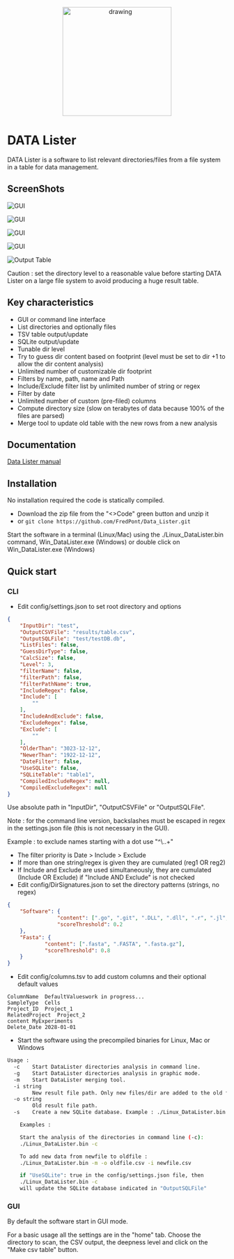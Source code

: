 <!--![Output Table](src/images/logo.png) -->


<p align="center">
<img src="src/images/logo.png" alt="drawing" width="250" height="250" />
</p>

# DATA Lister
 DATA Lister is a software to list relevant directories/files from a file system in a table for data management. 

## ScreenShots

![GUI](src/images/gui1.png)

![GUI](src/images/gui2.png)

![GUI](src/images/gui3.png)

![GUI](src/images/gui4.png)


![Output Table](src/images/table.png)


Caution : set the directory level to a reasonable value before starting DATA Lister on a large file system to avoid producing a huge result table.


## Key characteristics
- GUI or command line interface
- List directories and optionally files
- TSV table output/update
- SQLite output/update
- Tunable dir level
- Try to guess dir content based on footprint (level must be set to dir +1 to allow the dir content analysis)
- Unlimited number of customizable dir footprint
- Filters by name, path, name and Path
- Include/Exclude filter list by unlimited number of string or regex
- Filter by date
- Unlimited number of custom (pre-filed) columns
- Compute directory size (slow on terabytes of data because 100% of the files are parsed)
- Merge tool to update old table with the new rows from a new analysis

## Documentation
[Data Lister manual](doc/documentation.pdf)

## Installation

No installation required the code is statically compiled.

- Download the zip file from the "<>Code" green button and unzip it 
- or `git clone https://github.com/FredPont/Data_Lister.git`

Start the software in a terminal (Linux/Mac) using the ./Linux_DataLister.bin command, Win_DataLister.exe (Windows) or double click on Win_DataLister.exe (Windows)

## Quick start
### CLI
- Edit config/settings.json to set root directory and options
```json
{
    "InputDir": "test",
    "OutputCSVFile": "results/table.csv",
    "OutputSQLFile": "test/testDB.db",
    "ListFiles": false,
    "GuessDirType": false,
    "CalcSize": false,
    "Level": 3,
    "filterName": false,
    "filterPath": false,
    "filterPathName": true,
    "IncludeRegex": false,
    "Include": [
        ""
    ],
    "IncludeAndExclude": false,
    "ExcludeRegex": false,
    "Exclude": [
        ""
    ],
    "OlderThan": "3023-12-12",
    "NewerThan": "1922-12-12",
    "DateFilter": false,
    "UseSQLite": false,
    "SQLiteTable": "table1",
    "CompiledIncludeRegex": null,
    "CompiledExcludeRegex": null
}
```
Use absolute path in "InputDir", "OutputCSVFile" or "OutputSQLFile".

Note : for the command line version, backslashes must be escaped in regex in the settings.json file (this is not necessary in the GUI). 

Example : to exclude names starting with a dot use "^\\..+"

- The filter priority is Date > Include > Exclude
- If more than one string/regex is given they are cumulated (reg1 OR reg2)
- If Include and Exclude are used simultaneously, they are cumulated (Include OR Exclude) if "Include AND Exclude" is not checked
- Edit config/DirSignatures.json to set the directory patterns (strings, no regex)
```json
{
    "Software": {
                "content": [".go", ".git", ".DLL", ".dll", ".r", ".jl", ".pl"],
                "scoreThreshold": 0.2
    },
    "Fasta": {
            "content": [".fasta", ".FASTA", ".fasta.gz"],
            "scoreThreshold": 0.8
    }
}
```
- Edit config/columns.tsv to add custom columns and their optional default values
```tsv
ColumnName	DefaultValueswork in progress...
SampleType	Cells
Project_ID	Project_1
RelatedProject	Project_2
content	MyExperiments
Delete_Date	2028-01-01
```
- Start the software using the precompiled binaries for Linux, Mac or Windows
```bash
Usage :
  -c	Start DataLister directories analysis in command line.
  -g	Start DataLister directories analysis in graphic mode.
  -m	Start DataLister merging tool.
  -i string
    	New result file path. Only new files/dir are added to the old file
  -o string
    	Old result file path. 
  -s	Create a new SQLite database. Example : ./Linux_DataLister.bin -s

	Examples :

	Start the analysis of the directories in command line (-c):
	./Linux_DataLister.bin -c

	To add new data from newfile to oldfile :
	./Linux_DataLister.bin -m -o oldfile.csv -i newfile.csv

	if "UseSQLite": true in the config/settings.json file, then
	./Linux_DataLister.bin -c
	will update the SQLite database indicated in "OutputSQLFile"
```

### GUI
By default the software start in GUI mode.

For a basic usage all the settings are in the "home" tab.
Choose the directory to scan, the CSV output, the deepness level and click on the "Make csv table" button.

<!-- ## Known issues
In some computers, the pop up window showing the end of the analysis can freeze. To close the application click on the up right corner.
-->